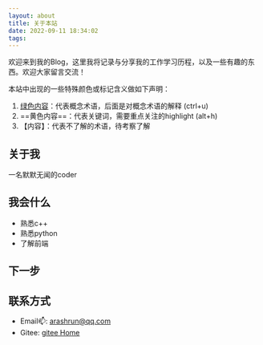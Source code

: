 ```yaml
---
layout: about
title: 关于本站
date: 2022-09-11 18:34:02
tags:
---
```

欢迎来到我的Blog，这里我将记录与分享我的工作学习历程，以及一些有趣的东西。欢迎大家留言交流！


本站中出现的一些特殊颜色或标记含义做如下声明：
1. <u>绿色内容</u>：代表概念术语，后面是对概念术语的解释 (ctrl+u)
2. ==黄色内容==：代表关键词，需要重点关注的highlight (alt+h)
3. 【内容】：代表不了解的术语，待考察了解


## 关于我

一名默默无闻的coder



## 我会什么

- 熟悉c++
- 熟悉python
- 了解前端

## 下一步




## 联系方式

- Email📫: arashrun@qq.com
- Gitee: [gitee Home](https://gitee.com/arashrun)
